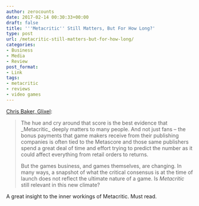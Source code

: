 ```yaml
---
author: zerocounts
date: 2017-02-14 00:30:33+00:00
draft: false
title: '''Metacritic'' Still Matters, But For How Long?'
type: post
url: /metacritic-still-matters-but-for-how-long/
categories:
- Business
- Media
- Review
post_format:
- Link
tags:
- metacritic
- reviews
- video games
---
```


[Chris Baker, Glixel](http://www.glixel.com/news/metacritic-still-matters-but-for-how-long-w466884):


<blockquote>The hue and cry around that score is the best evidence that _Metacritic_ deeply matters to many people. And not just fans – the bonus payments that game makers receive from their publishing companies is often tied to the Metascore and those same publishers spend a great deal of time and effort trying to predict the number as it could affect everything from retail orders to returns.

But the games business, and games themselves, are changing. In many ways, a snapshot of what the critical consensus is at the time of launch does not reflect the ultimate nature of a game. Is _Metacritic_ still relevant in this new climate?</blockquote>


A great insight to the inner workings of Metacritic. Must read.
